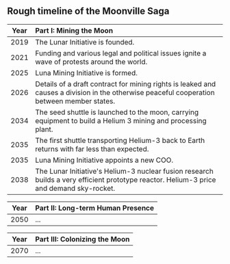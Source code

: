 ## Rough timeline of the Moonville Saga

| Year | Part I: Mining the Moon |
|------|:------------------------|
| 2019 | The Lunar Initiative is founded. |
| 2021 | Funding and various legal and political issues ignite a wave of protests around the world. |
| 2025 | Luna Mining Initiative is formed. |
| 2026 | Details of a draft contract for mining rights is leaked and causes a division in the otherwise peaceful cooperation between member states. |
| 2034 | The seed shuttle is launched to the moon, carrying equipment to build a Helium 3 mining and processing plant. |
| 2035 | The first shuttle transporting Helium-3 back to Earth returns with far less than expected. |
| 2035 | Luna Mining Initiative appoints a new COO. |
| 2038 | The Lunar Initiative's Helium-3 nuclear fusion research builds a very efficient prototype reactor. Helium-3 price and demand sky-rocket. |

| Year | Part II: Long-term Human Presence |
|------|:----------------------------------|
| 2050 | ... |

| Year | Part III: Colonizing the Moon |
|------|:------------------------------|
| 2070 | ... |